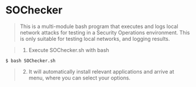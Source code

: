 # SOChecker
> This is a multi-module bash program that executes and logs local network attacks for testing in a Security Operations environment. This is only suitable for testing local networks, and logging results.

> 1. Execute SOChecker.sh with bash

    $ bash SOChecker.sh

>  2. It will automatically install relevant applications and arrive at menu, where you can select your options.

